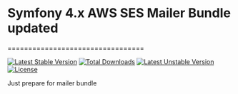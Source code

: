 Symfony 4.x AWS SES Mailer Bundle
updated
=======
=================================

[![Latest Stable Version](https://poser.pugx.org/wumbo/ses-mailer-bundle/v/stable)](https://packagist.org/packages/wumbo/ses-mailer-bundle)
[![Total Downloads](https://poser.pugx.org/wumbo/ses-mailer-bundle/downloads)](https://packagist.org/packages/wumbo/ses-mailer-bundle)
[![Latest Unstable Version](https://poser.pugx.org/wumbo/ses-mailer-bundle/v/unstable)](https://packagist.org/packages/wumbo/ses-mailer-bundle)
[![License](https://poser.pugx.org/wumbo/ses-mailer-bundle/license)](https://packagist.org/packages/wumbo/ses-mailer-bundle)

Just prepare for mailer bundle
